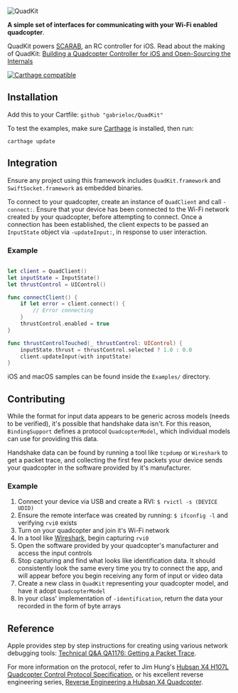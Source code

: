 ![QuadKit](QuadKit.png)

**A simple set of interfaces for communicating with your Wi-Fi enabled quadcopter**.

QuadKit powers [SCARAB](https://itunes.apple.com/us/app/scarab-rc-controller-for-quadcopters/id1205279859), an RC controller for iOS. Read about the making of QuadKit: [Building a Quadcopter Controller for iOS and Open-Sourcing the Internals](https://medium.com/@_gabrieloc/building-a-quadcopter-controller-for-ios-and-open-sourcing-the-internals-3bbc7f526ed2#.8c7aaatsv)

[![Carthage compatible](https://img.shields.io/badge/Carthage-compatible-4BC51D.svg?style=flat)](https://github.com/Carthage/Carthage)

## Installation

Add this to your Cartfile:
`github "gabrieloc/QuadKit"`

To test the examples, make sure [Carthage](https://github.com/Carthage/Carthage#installing-carthage) is installed, then run:

`carthage update`


## Integration

Ensure any project using this framework includes `QuadKit.framework` and `SwiftSocket.framework` as embedded binaries.

To connect to your quadcopter, create an instance of `QuadClient` and call `-connect:`. Ensure that your device has been connected to the Wi-Fi network created by your quadcopter, before attempting to connect. Once a connection has been established, the client expects to be passed an `InputState` object via `-updateInput:`, in response to user interaction.

### Example

``` Swift

let client = QuadClient()
let inputState = InputState()
let thrustControl = UIControl()

func connectClient() {
	if let error = client.connect() {
		// Error connecting
	}
	thrustControl.enabled = true
}

func thrustControlTouched(_ thrustControl: UIControl) {
	inputState.thrust = thrustControl.selected ? 1.0 : 0.0
	client.updateInput(with inputState)
}
```

iOS and macOS samples can be found inside the `Examples/` directory.


## Contributing

While the format for input data appears to be generic across models (needs to be verified), it's possible that handshake data isn't. For this reason, `BindingSupport` defines a protocol `QuadcopterModel`, which individual models can use for providing this data.

Handshake data can be found by running a tool like `tcpdump` or `Wireshark` to get a packet trace, and collecting the first few packets your device sends your quadcopter in the software provided by it's manufacturer.

### Example

1. Connect your device via USB and create a RVI: `$ rvictl -s (DEVICE UDID)`
2. Ensure the remote interface was created by running: `$ ifconfig -l` and verifying `rvi0` exists
3. Turn on your quadcopter and join it's Wi-Fi network
4. In a tool like [Wireshark](https://www.wireshark.org), begin capturing `rvi0`
5. Open the software provided by your quadcopter's manufacturer and access the input controls
6. Stop capturing and find what looks like identification data. It should consistently look the same every time you try to connect the app, and will appear before you begin receiving any form of input or video data
7. Create a new class in `QuadKit` representing your quadcopter model, and have it adopt `QuadcopterModel`
8. In your class' implementation of `-identification`, return the data your recorded in the form of byte arrays


## Reference

Apple provides step by step instructions for creating using various network debugging tools: [Technical Q&A QA1176: Getting a Packet Trace](https://developer.apple.com/library/content/qa/qa1176/_index.html).

For more information on the protocol, refer to Jim Hung's [Hubsan X4 H107L Quadcopter Control Protocol Specification](http://www.jimhung.co.uk/wp-content/uploads/2014/11/HubsanX4_ProtocolSpec_v1.txt), or his excellent reverse engineering series, [Reverse Engineering a Hubsan X4 Quadcopter](http://www.jimhung.co.uk/?p=1424).

